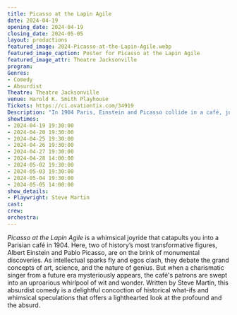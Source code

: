 ```yaml
---
title: Picasso at the Lapin Agile
date: 2024-04-19
opening_date: 2024-04-19
closing_date: 2024-05-05
layout: productions
featured_image: 2024-Picasso-at-the-Lapin-Agile.webp
featured_image_caption: Poster for Picasso at the Lapin Agile
featured_image_attr: Theatre Jacksonville
program:
Genres:
- Comedy
- Absurdist
Theatre: Theatre Jacksonville
venue: Harold K. Smith Playhouse
Tickets: https://ci.ovationtix.com/34919
Description: "In 1904 Paris, Einstein and Picasso collide in a café, just before their groundbreaking work reshapes the world. As they spar over big ideas, a time-warped singer joins, adding a twist of the unexpected."
showtimes:
- 2024-04-19 19:30:00
- 2024-04-20 19:30:00
- 2024-04-25 19:30:00
- 2024-04-26 19:30:00
- 2024-04-27 19:30:00
- 2024-04-28 14:00:00
- 2024-05-02 19:30:00
- 2024-05-03 19:30:00
- 2024-05-04 19:30:00
- 2024-05-05 14:00:00
show_details:
- Playwright: Steve Martin
cast:
crew:
orchestra:
---
```

*Picasso at the Lapin Agile* is a whimsical joyride that catapults you into a Parisian café in 1904. Here, two of history’s most transformative figures, Albert Einstein and Pablo Picasso, are on the brink of monumental discoveries. As intellectual sparks fly and egos clash, they debate the grand concepts of art, science, and the nature of genius. But when a charismatic singer from a future era mysteriously appears, the café's patrons are swept into an uproarious whirlpool of wit and wonder. Written by Steve Martin, this absurdist comedy is a delightful concoction of historical what-ifs and whimsical speculations that offers a lighthearted look at the profound and the absurd.
